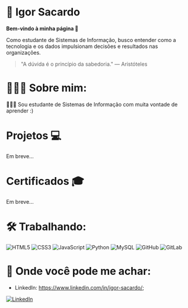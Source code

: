 # 👀 Igor Sacardo

**Bem-vindo à minha página 👋**

Como estudante de Sistemas de Informação, busco entender como a tecnologia e os dados impulsionam decisões e resultados nas organizações.

> "A dúvida é o princípio da sabedoria." — Aristóteles

# 🙋🏻‍♂️ Sobre mim:
<div>
👨🏻‍🎓 Sou estudante de Sistemas de Informação com muita vontade de aprender :)
</div>

# Projetos 💻
<div>
Em breve...
</div>

# Certificados 🎓
<div>
Em breve...
</div>

# 🛠️ Trabalhando:

![HTML5](https://img.shields.io/badge/HTML5-E34F26?style=for-the-badge&logo=html5&logoColor=white)
![CSS3](https://img.shields.io/badge/CSS3-1572B6?style=for-the-badge&logo=css3&logoColor=white)
![JavaScript](https://img.shields.io/badge/JavaScript-F7DF1E?style=for-the-badge&logo=javascript&logoColor=black)
![Python](https://img.shields.io/badge/Python-3776AB?style=for-the-badge&logo=python&logoColor=white)
![MySQL](https://img.shields.io/badge/MySQL-00000F?style=for-the-badge&logo=mysql&logoColor=white)
![GitHub](https://img.shields.io/badge/GitHub-100000?style=for-the-badge&logo=github&logoColor=white)
![GitLab](https://img.shields.io/badge/GitLab-330F63?style=for-the-badge&logo=gitlab&logoColor=white)

# 💛 Onde você pode me achar:

- LinkedIn: <a target="_blank" href="https://www.linkedin.com/in/igor-sacardo/">https://www.linkedin.com/in/igor-sacardo/</a>;

[![LinkedIn](https://img.shields.io/badge/-LinkedIn-0A66C2?style=for-the-badge&logo=linkedin&logoColor=white)](https://www.linkedin.com/in/igor-sacardo/)

<!--
- 👋 Hi, I’m @IgorSacardo
- 👀 I’m interested in ...
- 🌱 I’m currently learning ...
- 💞️ I’m looking to collaborate on ...
- 📫 How to reach me ...
- 😄 Pronouns: ...
- ⚡ Fun fact: ...
-->
